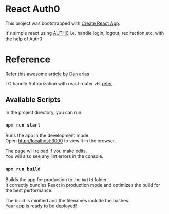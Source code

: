 # React Auth0

This project was bootstrapped with [Create React App](https://github.com/facebook/create-react-app).

It's simple react using [AUTH0](https://auth0.com/) i.e. handle login, logout, redirection,etc. with the help of Auth0

# Reference
Refer this awesome [article](https://auth0.com/blog/complete-guide-to-react-user-authentication/?utm_source=YouTube&utm_campaign=DevRel&utm_medium=link_placement) by [Dan arias](https://auth0.com/blog/authors/dan-arias/)

TO handle Authorization with react router v6, [refer](https://auth0.com/developers/hub/code-samples/spa/react-typescript/basic-authentication-react-router-6) 
## Available Scripts

In the project directory, you can run:

### `npm run start`

Runs the app in the development mode.\
Open [http://localhost:3000](http://localhost:3000) to view it in the browser.

The page will reload if you make edits.\
You will also see any lint errors in the console.

### `npm run build`

Builds the app for production to the `build` folder.\
It correctly bundles React in production mode and optimizes the build for the best performance.

The build is minified and the filenames include the hashes.\
Your app is ready to be deployed!